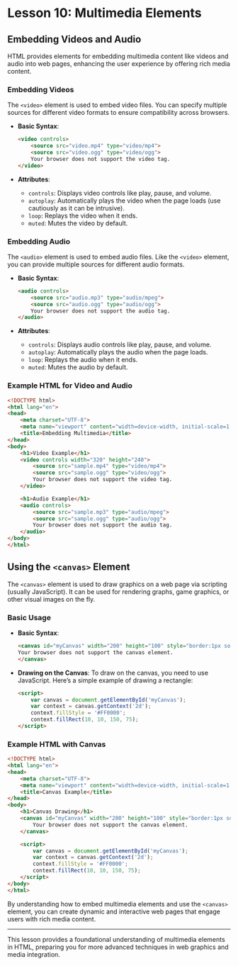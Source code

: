 # Lesson 10: Multimedia Elements

## Embedding Videos and Audio

HTML provides elements for embedding multimedia content like videos and audio into web pages, enhancing the user experience by offering rich media content.

### Embedding Videos

The `<video>` element is used to embed video files. You can specify multiple sources for different video formats to ensure compatibility across browsers.

- **Basic Syntax**:
  ```html
  <video controls>
      <source src="video.mp4" type="video/mp4">
      <source src="video.ogg" type="video/ogg">
      Your browser does not support the video tag.
  </video>
  ```

- **Attributes**:
  - `controls`: Displays video controls like play, pause, and volume.
  - `autoplay`: Automatically plays the video when the page loads (use cautiously as it can be intrusive).
  - `loop`: Replays the video when it ends.
  - `muted`: Mutes the video by default.

### Embedding Audio

The `<audio>` element is used to embed audio files. Like the `<video>` element, you can provide multiple sources for different audio formats.

- **Basic Syntax**:
  ```html
  <audio controls>
      <source src="audio.mp3" type="audio/mpeg">
      <source src="audio.ogg" type="audio/ogg">
      Your browser does not support the audio tag.
  </audio>
  ```

- **Attributes**:
  - `controls`: Displays audio controls like play, pause, and volume.
  - `autoplay`: Automatically plays the audio when the page loads.
  - `loop`: Replays the audio when it ends.
  - `muted`: Mutes the audio by default.

### Example HTML for Video and Audio

```html
<!DOCTYPE html>
<html lang="en">
<head>
    <meta charset="UTF-8">
    <meta name="viewport" content="width=device-width, initial-scale=1.0">
    <title>Embedding Multimedia</title>
</head>
<body>
    <h1>Video Example</h1>
    <video controls width="320" height="240">
        <source src="sample.mp4" type="video/mp4">
        <source src="sample.ogg" type="video/ogg">
        Your browser does not support the video tag.
    </video>

    <h1>Audio Example</h1>
    <audio controls>
        <source src="sample.mp3" type="audio/mpeg">
        <source src="sample.ogg" type="audio/ogg">
        Your browser does not support the audio tag.
    </audio>
</body>
</html>
```

## Using the `<canvas>` Element

The `<canvas>` element is used to draw graphics on a web page via scripting (usually JavaScript). It can be used for rendering graphs, game graphics, or other visual images on the fly.

### Basic Usage

- **Basic Syntax**:
  ```html
  <canvas id="myCanvas" width="200" height="100" style="border:1px solid #000000;">
  Your browser does not support the canvas element.
  </canvas>
  ```

- **Drawing on the Canvas**:
  To draw on the canvas, you need to use JavaScript. Here’s a simple example of drawing a rectangle:

  ```html
  <script>
      var canvas = document.getElementById('myCanvas');
      var context = canvas.getContext('2d');
      context.fillStyle = '#FF0000';
      context.fillRect(10, 10, 150, 75);
  </script>
  ```

### Example HTML with Canvas

```html
<!DOCTYPE html>
<html lang="en">
<head>
    <meta charset="UTF-8">
    <meta name="viewport" content="width=device-width, initial-scale=1.0">
    <title>Canvas Example</title>
</head>
<body>
    <h1>Canvas Drawing</h1>
    <canvas id="myCanvas" width="200" height="100" style="border:1px solid #000000;">
        Your browser does not support the canvas element.
    </canvas>

    <script>
        var canvas = document.getElementById('myCanvas');
        var context = canvas.getContext('2d');
        context.fillStyle = '#FF0000';
        context.fillRect(10, 10, 150, 75);
    </script>
</body>
</html>
```

By understanding how to embed multimedia elements and use the `<canvas>` element, you can create dynamic and interactive web pages that engage users with rich media content.

---

This lesson provides a foundational understanding of multimedia elements in HTML, preparing you for more advanced techniques in web graphics and media integration.